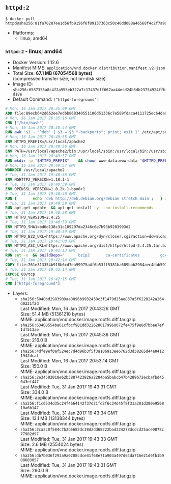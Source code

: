 ## `httpd:2`

```console
$ docker pull httpd@sha256:81fa70287ee1d56fb9156f6f89137363c50c40dd088a46568f4c2f7a901e2674
```

-	Platforms:
	-	linux; amd64

### `httpd:2` - linux; amd64

-	Docker Version: 1.12.6
-	Manifest MIME: `application/vnd.docker.distribution.manifest.v2+json`
-	Total Size: **67.1 MB (67054568 bytes)**  
	(compressed transfer size, not on-disk size)
-	Image ID: `sha256:6587355a8c4f2a955eb322a7c17437dff667aa44ecd24b5db23754924ffbd18e`
-	Default Command: `["httpd-foreground"]`

```dockerfile
# Mon, 16 Jan 2017 20:35:09 GMT
ADD file:89ecb642d662ee7edbb868340551106d51336c7e589fdaca4111725ec64da957 in / 
# Mon, 16 Jan 2017 20:35:16 GMT
CMD ["/bin/bash"]
# Mon, 16 Jan 2017 20:35:44 GMT
RUN awk '$1 ~ "^deb" { $3 = $3 "-backports"; print; exit }' /etc/apt/sources.list > /etc/apt/sources.list.d/backports.list
# Mon, 16 Jan 2017 20:49:55 GMT
ENV HTTPD_PREFIX=/usr/local/apache2
# Mon, 16 Jan 2017 20:49:56 GMT
ENV PATH=/usr/local/apache2/bin:/usr/local/sbin:/usr/local/bin:/usr/sbin:/usr/bin:/sbin:/bin
# Mon, 16 Jan 2017 20:49:57 GMT
RUN mkdir -p "$HTTPD_PREFIX" 	&& chown www-data:www-data "$HTTPD_PREFIX"
# Mon, 16 Jan 2017 20:49:57 GMT
WORKDIR /usr/local/apache2
# Tue, 31 Jan 2017 19:40:38 GMT
ENV NGHTTP2_VERSION=1.18.1-1
# Tue, 31 Jan 2017 19:40:39 GMT
ENV OPENSSL_VERSION=1.0.2k-1~bpo8+1
# Tue, 31 Jan 2017 19:40:40 GMT
RUN { 		echo 'deb http://deb.debian.org/debian stretch main'; 	} > /etc/apt/sources.list.d/stretch.list 	&& { 		echo 'Package: *'; 		echo 'Pin: release n=stretch'; 		echo 'Pin-Priority: -10'; 		echo; 		echo 'Package: libnghttp2*'; 		echo "Pin: version $NGHTTP2_VERSION"; 		echo 'Pin-Priority: 990'; 		echo; 	} > /etc/apt/preferences.d/unstable-nghttp2
# Tue, 31 Jan 2017 19:40:58 GMT
RUN apt-get update 	&& apt-get install -y --no-install-recommends 		libapr1 		libaprutil1 		libaprutil1-ldap 		libapr1-dev 		libaprutil1-dev 		liblua5.2-0 		libnghttp2-14=$NGHTTP2_VERSION 		libpcre++0 		libssl1.0.0=$OPENSSL_VERSION 		libxml2 	&& rm -r /var/lib/apt/lists/*
# Tue, 31 Jan 2017 19:40:58 GMT
ENV HTTPD_VERSION=2.4.25
# Tue, 31 Jan 2017 19:40:59 GMT
ENV HTTPD_SHA1=bd6d138c31c109297da2346c6e7b93b9283993d2
# Tue, 31 Jan 2017 19:40:59 GMT
ENV HTTPD_BZ2_URL=https://www.apache.org/dyn/closer.cgi?action=download&filename=httpd/httpd-2.4.25.tar.bz2
# Tue, 31 Jan 2017 19:41:00 GMT
ENV HTTPD_ASC_URL=https://www.apache.org/dist/httpd/httpd-2.4.25.tar.bz2.asc
# Tue, 31 Jan 2017 19:42:13 GMT
RUN set -x 	&& buildDeps=" 		bzip2 		ca-certificates 		gcc 		libnghttp2-dev=$NGHTTP2_VERSION 		liblua5.2-dev 		libpcre++-dev 		libssl-dev=$OPENSSL_VERSION 		libxml2-dev 		zlib1g-dev 		make 		wget 	" 	&& apt-get update 	&& apt-get install -y --no-install-recommends -V $buildDeps 	&& rm -r /var/lib/apt/lists/* 		&& wget -O httpd.tar.bz2 "$HTTPD_BZ2_URL" 	&& echo "$HTTPD_SHA1 *httpd.tar.bz2" | sha1sum -c - 	&& wget -O httpd.tar.bz2.asc "$HTTPD_ASC_URL" 	&& export GNUPGHOME="$(mktemp -d)" 	&& gpg --keyserver ha.pool.sks-keyservers.net --recv-keys A93D62ECC3C8EA12DB220EC934EA76E6791485A8 	&& gpg --batch --verify httpd.tar.bz2.asc httpd.tar.bz2 	&& rm -r "$GNUPGHOME" httpd.tar.bz2.asc 		&& mkdir -p src 	&& tar -xf httpd.tar.bz2 -C src --strip-components=1 	&& rm httpd.tar.bz2 	&& cd src 		&& ./configure 		--prefix="$HTTPD_PREFIX" 		--enable-mods-shared=reallyall 	&& make -j "$(nproc)" 	&& make install 		&& cd .. 	&& rm -r src man manual 		&& sed -ri 		-e 's!^(\s*CustomLog)\s+\S+!\1 /proc/self/fd/1!g' 		-e 's!^(\s*ErrorLog)\s+\S+!\1 /proc/self/fd/2!g' 		"$HTTPD_PREFIX/conf/httpd.conf" 		&& apt-get purge -y --auto-remove $buildDeps
# Tue, 31 Jan 2017 19:42:14 GMT
COPY file:761e313354b918b6cd7ea99975a4f6b53ff5381ba689bab2984aec4dab597215 in /usr/local/bin/ 
# Tue, 31 Jan 2017 19:42:14 GMT
EXPOSE 80/tcp
# Tue, 31 Jan 2017 19:42:15 GMT
CMD ["httpd-foreground"]
```

-	Layers:
	-	`sha256:5040bd2983909aa8896b9932438c3f1479d25ae837a5f6220242a264d0221f2d`  
		Last Modified: Mon, 16 Jan 2017 20:43:26 GMT  
		Size: 51.4 MB (51361210 bytes)  
		MIME: application/vnd.docker.image.rootfs.diff.tar.gzip
	-	`sha256:63408554ba61cfbcf981dd3226280179968072fe475f9e8d7bbae7ef1df513ae`  
		Last Modified: Mon, 16 Jan 2017 20:45:36 GMT  
		Size: 216.0 B  
		MIME: application/vnd.docker.image.rootfs.diff.tar.gzip
	-	`sha256:4dfe9ef0af524ec7d4d96b3f5f3a106913ee6762d3d38265d44a04121942dcaf`  
		Last Modified: Mon, 16 Jan 2017 20:53:14 GMT  
		Size: 150.0 B  
		MIME: application/vnd.docker.image.rootfs.diff.tar.gzip
	-	`sha256:2e34502018e62b3887423826a2204ba5babcb47b4289b72ecbafbd45043ef447`  
		Last Modified: Tue, 31 Jan 2017 19:43:31 GMT  
		Size: 334.0 B  
		MIME: application/vnd.docker.image.rootfs.diff.tar.gzip
	-	`sha256:f1c6534d35c24f4664142f37d21fd2f6c34d45f9f31a201d380e950810a6b147`  
		Last Modified: Tue, 31 Jan 2017 19:43:34 GMT  
		Size: 13.1 MB (13138344 bytes)  
		MIME: application/vnd.docker.image.rootfs.diff.tar.gzip
	-	`sha256:3ca2c0f584c7b2b5682dc38d2dd68222bad324278dcdcd25ace0878c77982d97`  
		Last Modified: Tue, 31 Jan 2017 19:43:33 GMT  
		Size: 2.6 MB (2554024 bytes)  
		MIME: application/vnd.docker.image.rootfs.diff.tar.gzip
	-	`sha256:db7b036f293a9a0208cdce41f68e71a903a497d64da716e21d0fb1b908603057`  
		Last Modified: Tue, 31 Jan 2017 19:43:31 GMT  
		Size: 290.0 B  
		MIME: application/vnd.docker.image.rootfs.diff.tar.gzip
